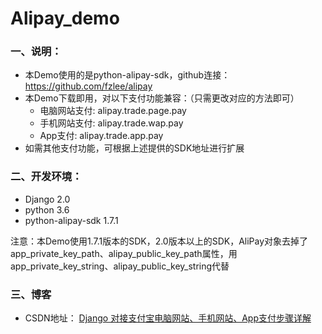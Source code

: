 # Alipay_demo
### 一、说明：
- 本Demo使用的是python-alipay-sdk，github连接：https://github.com/fzlee/alipay
- 本Demo下载即用，对以下支付功能兼容：（只需更改对应的方法即可）
    - 电脑网站支付: alipay.trade.page.pay
    - 手机网站支付: alipay.trade.wap.pay
    - App支付: alipay.trade.app.pay
- 如需其他支付功能，可根据上述提供的SDK地址进行扩展

### 二、开发环境：
- Django 2.0
- python 3.6 
- python-alipay-sdk 1.7.1

注意：本Demo使用1.7.1版本的SDK，2.0版本以上的SDK，AliPay对象去掉了app_private_key_path、alipay_public_key_path属性，用app_private_key_string、alipay_public_key_string代替

### 三、博客
- CSDN地址： [Django 对接支付宝电脑网站、手机网站、App支付步骤详解](https://blog.csdn.net/PY0312/article/details/107890120)
